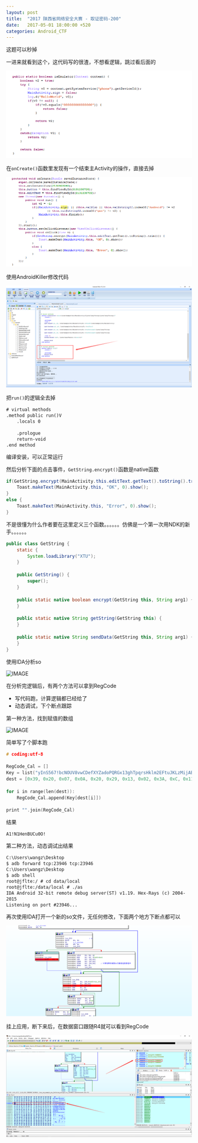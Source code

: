 ```yaml
---
layout: post
title:  "2017 陕西省网络安全大赛 - 取证密码-200"
date:   2017-05-01 18:00:00 +520
categories: Android_CTF
---
```


这题可以秒掉

一进来就看到这个，这代码写的很渣，不想看逻辑，跳过看后面的

![IMAGE](/assets/resources/FAB265FC24393676DE9844B67B17CBF5.png)

在`onCreate()`函数里发现有一个结束主Activity的操作，直接去掉

![IMAGE](/assets/resources/C48A69A1153DBE57AA57FA87F86BD11A.png)

使用AndroidKiller修改代码

![IMAGE](/assets/resources/6805F978DE86D1F3B27593D85034F6D1.png)

把`run()`的逻辑全去掉
```
# virtual methods
.method public run()V
    .locals 0

    .prologue
    return-void
.end method
```

编译安装，可以正常运行

然后分析下面的点击事件，`GetString.encrypt()`函数是native函数
```java
if(GetString.encrypt(MainActivity.this.editText.getText().toString().trim())) {
    Toast.makeText(MainActivity.this, "OK", 0).show();
}
else {
    Toast.makeText(MainActivity.this, "Error", 0).show();
}
```

不是很懂为什么作者要在这里定义三个函数。。。。。。仿佛是一个第一次用NDK的新手。。。。。。
```java
public class GetString {
    static {
        System.loadLibrary("XTU");
    }

    public GetString() {
        super();
    }

    public static native boolean encrypt(GetString this, String arg1) {
    }

    public static native String getString(GetString this) {
    }

    public static native String sendData(GetString this, String arg1) {
    }
}
````

使用IDA分析so

![IMAGE](/assets/resources/E6B60BD42528676031F1C17721DFC679.png)

在分析完逻辑后，有两个方法可以拿到RegCode
- 写代码跑，计算逻辑都已经给了
- 动态调试，下个断点跟踪

第一种方法，找到赋值的数组

![IMAGE](/assets/resources/0F52E3075DB7B4E88722C8D45A5DADF6.png)

简单写了个脚本跑
```c
# coding:utf-8

RegCode_Cal = []
Key = list("yInS567!bcNOUV8vwCDefXYZadoPQRGx13ghTpqrsHklm2EFtuJKLzMijAB094W")
dest = [0x39, 0x20, 0x07, 0x0A, 0x20, 0x29, 0x13, 0x02, 0x3A, 0xC, 0x11, 0x31, 0x3B, 0x0B, 0x07]

for i in range(len(dest)):
	RegCode_Cal.append(Key[dest[i]])

print "".join(RegCode_Cal)
```

结果
```
A1!N1HenBUCu0O!
```

第二种方法，动态调试出结果
```
C:\Users\wangz\Desktop
$ adb forward tcp:23946 tcp:23946
C:\Users\wangz\Desktop
$ adb shell
root@jflte:/ # cd data/local
root@jflte:/data/local # ./as
IDA Android 32-bit remote debug server(ST) v1.19. Hex-Rays (c) 2004-2015
Listening on port #23946...

```

再次使用IDA打开一个新的so文件，无任何修改，下面两个地方下断点都可以

![IMAGE](/assets/resources/23CC6F4BF30255FFE72E6A1267F4345B.png)

挂上应用，断下来后，在数据窗口跟随R4就可以看到RegCode

![IMAGE](/assets/resources/7C87838477E43F22EF48C3828D277119.png)
